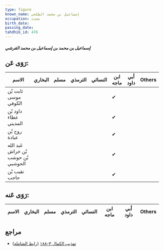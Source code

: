 ```yaml
---
type: figure
known_name: إسماعيل بن محمد الطلحي
occupation: محدث
birth_date:
passing_date:
tahdhib_id: 476
---
```

##### إسماعيل بن محمد بن إسماعيل بن محمد القرشي

## رَوَى عَن:
| الاسم                               | البخاري | مسلم | الترمذي | النسائي | ابن ماجه | أبي داود | Others |
| ----------------------------------- | ------- | ---- | ------- | ------- | -------- | -------- | ------ |
| ثابت بْن موسى الكوفي                |         |      |         |         | ✔        |          |        |
| داود بْن عطاء المديني               |         |      |         |         | ✔        |          |        |
| روح بْن عبادة                       |         |      |         |         | ✔        |          |        |
| عَبد الله بْن خراش بْن حوشب الحوشبي |         |      |         |         | ✔        |          |        |
| نقيب بْن حاجب                       |         |      |         |         | ✔        |          |        |
## رَوَى عَنه:
| الاسم | البخاري | مسلم | الترمذي | النسائي | ابن ماجه | أبي داود | Others |
| ----- | ------- | ---- | ------- | ------- | -------- | -------- | ------ |
## مراجع
- [تهذيب الكمال ٣-١٨٨](obsidian://open?vault=Tahdhib-al-Kamal&file=Figures/٤٧٦-إسماعيل%20بن%20محمد%20بن%20إسماعيل%20بن%20محمد%20القرشي) ([رابط الشاملة](https://shamela.ws/book/3722/1202))
